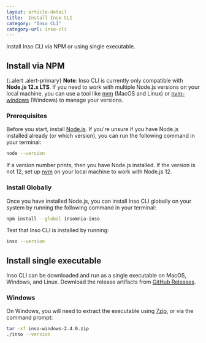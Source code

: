 ```yaml
---
layout: article-detail
title:  Install Inso CLI
category: "Inso CLI"
category-url: inso-cli
---
```


Install Inso CLI via NPM or using single executable.

## Install via NPM

{:.alert .alert-primary}
**Note**: Inso CLI is currently only compatible with **Node.js 12.x LTS**. If you need to work with multiple Node.js versions on your local machine, you can use a tool like [nvm](https://github.com/nvm-sh/nvm) (MacOS and Linux) or [nvm-windows](https://github.com/coreybutler/nvm-windows) (Windows) to manage your versions.

### Prerequisites

Before you start, install [Node.js](https://nodejs.org/en/download). If you're unsure if you have Node.js installed already (or which version), you can run the following command in your terminal:

```bash
node --version
```

If a version number prints, then you have Node.js installed. If the version is not 12, set up [nvm](https://github.com/nvm-sh/nvm) on your local machine to work with Node.js 12.

### Install Globally

Once you have installed Node.js, you can install Inso CLI globally on your system by running the following command in your terminal:

```bash
npm install --global insomnia-inso
```

Test that Inso CLI is installed by running:

```bash
inso --version
```

## Install single executable

Inso CLI can be downloaded and run as a single executable on MacOS, Windows, and Linux. Download the release artifacts from [GitHub Releases](https://github.com/Kong/insomnia/releases/tag/lib%402.4.0).

### Windows

On Windows, you will need to extract the executable using [7zip](https://www.7-zip.org/), or via the command prompt:

```sh
tar -xf inso-windows-2.4.0.zip
./inso --version
```
